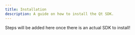 ```yaml
---
title: Installation
description: A guide on how to install the Qt SDK.
---
```


Steps will be added here once there is an actual SDK to install!
